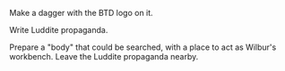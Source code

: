 Make a dagger with the BTD logo on it.

Write Luddite propaganda.

Prepare a "body" that could be searched, with a place to act as Wilbur's workbench. Leave the Luddite propaganda nearby.

